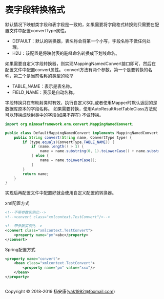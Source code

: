 # 表字段转换格式

默认情况下映射类字段和表字段是一致的，如果需要将字段格式转换则只需要在配置文件中配置convertType属性。

* DEFAULT：默认的转换器，表名称会将第一个小写，字段名称不做任何处理。
* H2U：该配置是将映射表的驼峰命名转换成下划线命名。

如果需要自定义字段转换器，则实现MappingNamedConvert接口即可，然后在配置文件中配置convert属性。
convert方法有两个参数，第一个是要转换的名称，第二个是当前名称的类型的枚举

* TABLE_NAME：表示是表名称。
* FIELD_NAME：表示是自动名称。

字段转换只在有映射类时有效，执行自定义SQL或者使用Mapper时默认返回的是数据库原本的字段名称。
如果需要转换，使用AutoResult#setTableClass方法就可以转换成映射类中的字段(如果不存在)
不做转换。

```java
import org.mimosaframework.orm.convert.MappingNamedConvert;

public class DefaultMappingNamedConvert implements MappingNamedConvert {
    public String convert(String name, ConvertType type) {
        if (type.equals(ConvertType.TABLE_NAME)) {
            if (name.length() > 1) {
                name = name.substring(0, 1).toLowerCase() + name.substring(1);
            } else {
                name = name.toLowerCase();
            }
        }
        return name;
    }
}
```

实现后再配置文件中配置好就会使用自定义配置的转换器。

xml配置方式
```xml
<!--不带参数实例化-->
<!--<convert class="xmlcontext.TestConvert"/>-->

<!--带参数实例化-->
<convert class="xmlcontext.TestConvert">
    <property name="pm">abc</property>
</convert>
```


Spring配置方式

```xml
<property name="convert">
    <bean class="xmlcontext.TestConvert">
        <property name="pm" value="xxx"/>
    </bean>
</property>
```

## 
Copyright © 2018-2019 杨安康(yak1992@foxmail.com)
